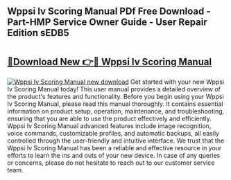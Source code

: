 ## Wppsi Iv Scoring Manual PDf Free Download - Part-HMP Service Owner Guide - User Repair Edition sEDB5

# <h2><a href="http://bc33133.oget.top/?id=Wppsi+Iv+Scoring+Manual">🔗Download New 👉🔴 Wppsi Iv Scoring Manual</a></h2>

[![Wppsi Iv Scoring Manual new download](https://i.imgur.com/5g1atiW.png)](http://bc33133.oget.top/?id=Wppsi+Iv+Scoring+Manual)
Get started with your new Wppsi Iv Scoring Manual today! This user manual provides a detailed overview of the product's features and functionality. Before you begin using your Wppsi Iv Scoring Manual, please read this manual thoroughly. It contains essential information on product setup, operation, maintenance, and troubleshooting, ensuring that you are able to use the product effectively and efficiently. Wppsi Iv Scoring Manual advanced features include image recognition, voice commands, customizable profiles, and automatic backups, all easily controlled through the user-friendly and intuitive interface. We trust that the Wppsi Iv Scoring Manual has been a reliable and effective resource in your efforts to learn the ins and outs of your new device. In case of any queries or concerns, please do not hesitate to reach out to our customer service team.
